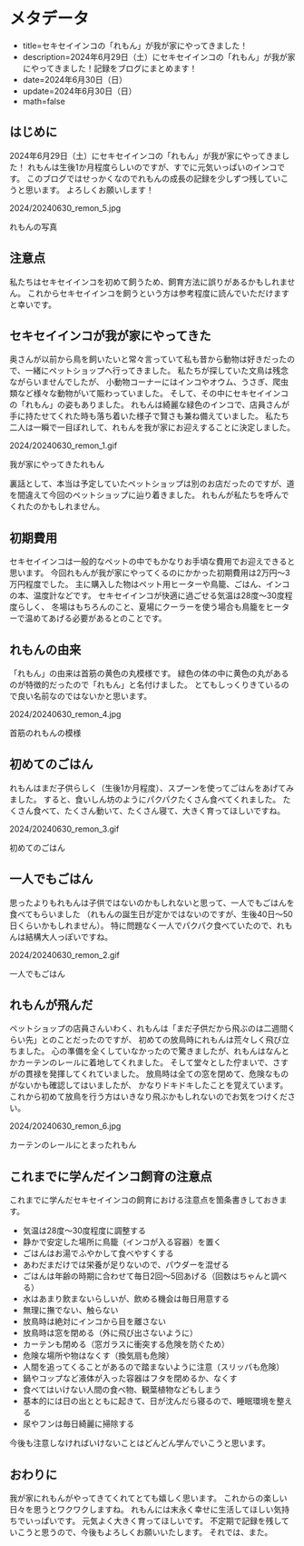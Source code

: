# メタデータ
- title=セキセイインコの「れもん」が我が家にやってきました！
- description=2024年6月29日（土）にセキセイインコの「れもん」が我が家にやってきました！記録をブログにまとめます！
- date=2024年6月30日（日）
- update=2024年6月30日（日）
- math=false

## はじめに
2024年6月29日（土）にセキセイインコの「れもん」が我が家にやってきました！
れもんは生後1か月程度らしいのですが、すでに元気いっぱいのインコです。
このブログではせっかくなのでれもんの成長の記録を少しずつ残していこうと思います。
よろしくお願いします！

2024/20240630_remon_5.jpg

れもんの写真

## 注意点
私たちはセキセイインコを初めて飼うため、飼育方法に誤りがあるかもしれません。
これからセキセイインコを飼うという方は参考程度に読んでいただけますと幸いです。

## セキセイインコが我が家にやってきた
奥さんが以前から鳥を飼いたいと常々言っていて私も昔から動物は好きだったので、一緒にペットショップへ行ってきました。
私たちが探していた文鳥は残念ながらいませんでしたが、
小動物コーナーにはインコやオウム、うさぎ、爬虫類など様々な動物がいて賑わっていました。
そして、その中にセキセイインコの「れもん」の姿もありました。
れもんは綺麗な緑色のインコで、店員さんが手に持たせてくれた時も落ち着いた様子で賢さも兼ね備えていました。
私たち二人は一瞬で一目ぼれして、れもんを我が家にお迎えすることに決定しました。

2024/20240630_remon_1.gif

我が家にやってきたれもん

裏話として、本当は予定していたペットショップは別のお店だったのですが、道を間違えて今回のペットショップに辿り着きました。
れもんが私たちを呼んでくれたのかもしれません。

## 初期費用
セキセイインコは一般的なペットの中でもかなりお手頃な費用でお迎えできると思います。
今回れもんが我が家にやってくるのにかかった初期費用は2万円～3万円程度でした。
主に購入した物はペット用ヒーターや鳥籠、ごはん、インコの本、温度計などです。
セキセイインコが快適に過ごせる気温は28度～30度程度らしく、
冬場はもちろんのこと、夏場にクーラーを使う場合も鳥籠をヒーターで温めてあげる必要があるとのことです。

## れもんの由来
「れもん」の由来は首筋の黄色の丸模様です。
緑色の体の中に黄色の丸があるのが特徴的だったので「れもん」と名付けました。
とてもしっくりきているので良い名前なのではないかと思います。

2024/20240630_remon_4.jpg

首筋のれもんの模様

## 初めてのごはん
れもんはまだ子供らしく（生後1か月程度）、スプーンを使ってごはんをあげてみました。
すると、食いしん坊のようにパクパクたくさん食べてくれました。
たくさん食べて、たくさん動いて、たくさん寝て、大きく育ってほしいですね。

2024/20240630_remon_3.gif

初めてのごはん

## 一人でもごはん
思ったよりもれもんは子供ではないのかもしれないと思って、一人でもごはんを食べてもらいました
（れもんの誕生日が定かではないのですが、生後40日～50日くらいかもしれません）。
特に問題なく一人でパクパク食べていたので、れもんは結構大人っぽいですね。

2024/20240630_remon_2.gif

一人でもごはん

## れもんが飛んだ
ペットショップの店員さんいわく、れもんは「まだ子供だから飛ぶのは二週間くらい先」とのことだったのですが、
初めての放鳥時にれもんは荒々しく飛び立ちました。
心の準備を全くしていなかったので驚きましたが、れもんはなんとかカーテンのレールに着地してくれました。
そして堂々とした佇まいで、さすがの貫禄を発揮してくれていました。
放鳥時は全ての窓を閉めて、危険なものがないかも確認してはいましたが、
かなりドキドキしたことを覚えています。
これから初めて放鳥を行う方はいきなり飛ぶかもしれないのでお気をつけください。

2024/20240630_remon_6.jpg

カーテンのレールにとまったれもん

## これまでに学んだインコ飼育の注意点
これまでに学んだセキセイインコの飼育における注意点を箇条書きしておきます。

- 気温は28度～30度程度に調整する
- 静かで安定した場所に鳥籠（インコが入る容器）を置く
- ごはんはお湯でふやかして食べやすくする
- あわだまだけでは栄養が足りないので、パウダーを混ぜる
- ごはんは年齢の時期に合わせて毎日2回～5回あげる（回数はちゃんと調べる）
- 水はあまり飲まないらしいが、飲める機会は毎日用意する
- 無理に撫でない、触らない
- 放鳥時は絶対にインコから目を離さない
- 放鳥時は窓を閉める（外に飛び出さないように）
- カーテンも閉める（窓ガラスに衝突する危険を防ぐため）
- 危険な場所や物はなくす（換気扇も危険）
- 人間を追ってくることがあるので踏まないように注意（スリッパも危険）
- 鍋やコップなど液体が入った容器はフタを閉めるか、なくす
- 食べてはいけない人間の食べ物、観葉植物などもしまう
- 基本的には日の出とともに起きて、日が沈んだら寝るので、睡眠環境を整える
- 尿やフンは毎日綺麗に掃除する

今後も注意しなければいけないことはどんどん学んでいこうと思います。

## おわりに
我が家にれもんがやってきてくれてとても嬉しく思います。
これからの楽しい日々を思うとワクワクしますね。
れもんには末永く幸せに生活してほしい気持ちでいっぱいです。
元気よく大きく育ってほしいです。
不定期で記録を残していこうと思うので、今後もよろしくお願いいたします。
それでは、また。

